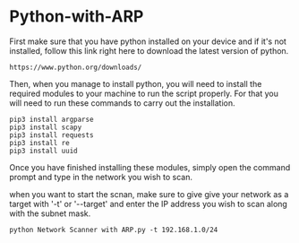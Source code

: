 # Python-with-ARP

First make sure that you have python installed on your device and if it's not installed, follow this link right here to download the latest version of python.

	https://www.python.org/downloads/

Then, when you manage to install python, you will need to install the required modules to your machine to run the script properly.
For that you will need to run these commands to carry out the installation.

	pip3 install argparse
	pip3 install scapy
	pip3 install requests
	pip3 install re
	pip3 install uuid


Once you have finished installing these modules, simply open the command prompt and type in the network you wish to scan.

when you want to start the scnan, make sure to give give your network as a target with '-t' or '--target' and enter the IP address you wish to scan along with the subnet mask.

	python Network Scanner with ARP.py -t 192.168.1.0/24





